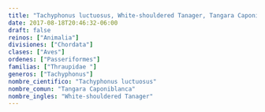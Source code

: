 ```yaml
---
title: "Tachyphonus luctuosus, White-shouldered Tanager, Tangara Caponiblanca"
date: 2017-08-18T20:46:32-06:00
draft: false
reinos: ["Animalia"]
divisiones: ["Chordata"]
clases: ["Aves"]
ordenes: ["Passeriformes"]
familias: ["Thraupidae "]
generos: ["Tachyphonus"]
nombre_cientifico: "Tachyphonus luctuosus"
nombre_comun: "Tangara Caponiblanca"
nombre_ingles: "White-shouldered Tanager"
---
```


